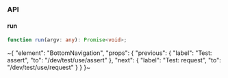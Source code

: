 

### API

#### run

```ts
function run(argv: any): Promise<void>;
```

~{
  "element": "BottomNavigation",
  "props": {
    "previous": {
      "label": "Test: assert",
      "to": "/dev/test/use/assert"
    },
    "next": {
      "label": "Test: request",
      "to": "/dev/test/use/request"
    }
  }
}~
